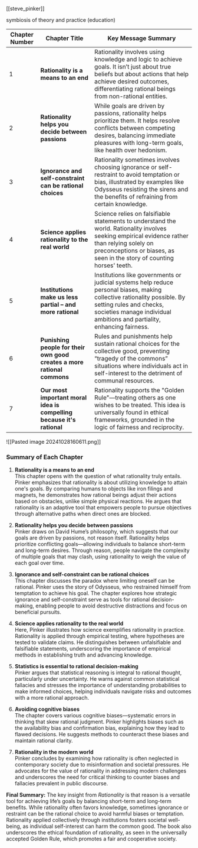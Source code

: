 [[steve_pinker]]

symbiosis of theory and practice (education)

| Chapter Number | Chapter Title                                                           | Key Message Summary                                                                                                                                                                                                           |
| -------------- | ----------------------------------------------------------------------- | ----------------------------------------------------------------------------------------------------------------------------------------------------------------------------------------------------------------------------- |
| 1              | **Rationality is a means to an end**                                    | Rationality involves using knowledge and logic to achieve goals. It isn’t just about true beliefs but about actions that help achieve desired outcomes, differentiating rational beings from non-rational entities.           |
| 2              | **Rationality helps you decide between passions**                       | While goals are driven by passions, rationality helps prioritize them. It helps resolve conflicts between competing desires, balancing immediate pleasures with long-term goals, like health over hedonism.                   |
| 3              | **Ignorance and self-constraint can be rational choices**               | Rationality sometimes involves choosing ignorance or self-restraint to avoid temptation or bias, illustrated by examples like Odysseus resisting the sirens and the benefits of refraining from certain knowledge.            |
| 4              | **Science applies rationality to the real world**                       | Science relies on falsifiable statements to understand the world. Rationality involves seeking empirical evidence rather than relying solely on preconceptions or biases, as seen in the story of counting horses' teeth.     |
| 5              | **Institutions make us less partial – and more rational**               | Institutions like governments or judicial systems help reduce personal biases, making collective rationality possible. By setting rules and checks, societies manage individual ambitions and partiality, enhancing fairness. |
| 6              | **Punishing people for their own good creates a more rational commons** | Rules and punishments help sustain rational choices for the collective good, preventing “tragedy of the commons” situations where individuals act in self-interest to the detriment of communal resources.                    |
| 7              | **Our most important moral idea is compelling because it's rational**   | Rationality supports the "Golden Rule"—treating others as one wishes to be treated. This idea is universally found in ethical frameworks, grounded in the logic of fairness and reciprocity.                                  |
![[Pasted image 20241028160611.png]]
### Summary of Each Chapter

1. **Rationality is a means to an end**  
   This chapter opens with the question of what rationality truly entails. Pinker emphasizes that rationality is about utilizing knowledge to attain one's goals. By comparing humans to objects like iron filings and magnets, he demonstrates how rational beings adjust their actions based on obstacles, unlike simple physical reactions. He argues that rationality is an adaptive tool that empowers people to pursue objectives through alternative paths when direct ones are blocked.

2. **Rationality helps you decide between passions**  
   Pinker draws on David Hume’s philosophy, which suggests that our goals are driven by passions, not reason itself. Rationality helps prioritize conflicting goals—allowing individuals to balance short-term and long-term desires. Through reason, people navigate the complexity of multiple goals that may clash, using rationality to weigh the value of each goal over time.

3. **Ignorance and self-constraint can be rational choices**  
   This chapter discusses the paradox where limiting oneself can be rational. Pinker uses the story of Odysseus, who restrained himself from temptation to achieve his goal. The chapter explores how strategic ignorance and self-constraint serve as tools for rational decision-making, enabling people to avoid destructive distractions and focus on beneficial pursuits.

4. **Science applies rationality to the real world**  
   Here, Pinker illustrates how science exemplifies rationality in practice. Rationality is applied through empirical testing, where hypotheses are tested to validate claims. He distinguishes between unfalsifiable and falsifiable statements, underscoring the importance of empirical methods in establishing truth and advancing knowledge.

5. **Statistics is essential to rational decision-making**  
   Pinker argues that statistical reasoning is integral to rational thought, particularly under uncertainty. He warns against common statistical fallacies and stresses the importance of understanding probabilities to make informed choices, helping individuals navigate risks and outcomes with a more rational approach.

6. **Avoiding cognitive biases**  
   The chapter covers various cognitive biases—systematic errors in thinking that skew rational judgment. Pinker highlights biases such as the availability bias and confirmation bias, explaining how they lead to flawed decisions. He suggests methods to counteract these biases and maintain rational clarity.

7. **Rationality in the modern world**  
   Pinker concludes by examining how rationality is often neglected in contemporary society due to misinformation and societal pressures. He advocates for the value of rationality in addressing modern challenges and underscores the need for critical thinking to counter biases and fallacies prevalent in public discourse.

**Final Summary:**
The key insight from *Rationality* is that reason is a versatile tool for achieving life’s goals by balancing short-term and long-term benefits. While rationality often favors knowledge, sometimes ignorance or restraint can be the rational choice to avoid harmful biases or temptation. Rationality applied collectively through institutions fosters societal well-being, as individual self-interest can harm the common good. The book also underscores the ethical foundation of rationality, as seen in the universally accepted Golden Rule, which promotes a fair and cooperative society.
